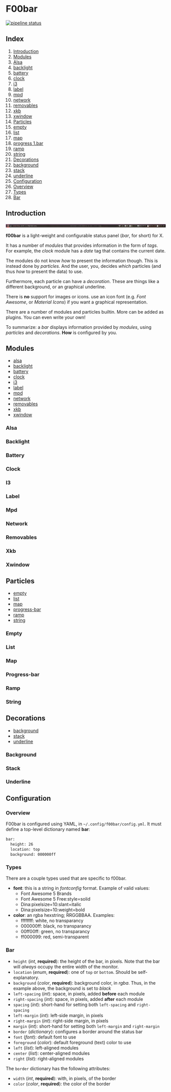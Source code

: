 # F00bar

[![pipeline status](https://gitlab.com/dnkl/f00bar/badges/master/pipeline.svg)](https://gitlab.com/dnkl/f00bar/commits/master)


## Index

1. [Introduction](#introduction)
1. [Modules](#modules)
  1. [Alsa](#alsa)
  1. [backlight](#backlight)
  1. [battery](#battery)
  1. [clock](#clock)
  1. [i3](#i3)
  1. [label](#label)
  1. [mpd](#mpd)
  1. [network](#network)
  1. [removables](#removables)
  1. [xkb](#xkb)
  1. [xwindow](#xwindow)
1. [Particles](#particles)
  1. [empty](#empty)
  1. [list](#list)
  1. [map](#map)
  1. [progress  1.bar](#progress_bar)
  1. [ramp](#ramp)
  1. [string](#string)
1. [Decorations](#decorations)
  1. [background](#background)
  1. [stack](#stack)
  1. [underline](#underline)
1. [Configuration](#configuration)
  1. [Overview](#overview)
  1. [Types](#types)
  1. [Bar](#bar)


## Introduction

![screenshot](screenshot.png "Example configuration")

**f00bar** is a light-weight and configurable status panel (_bar_, for
short) for X.

It has a number of _modules_ that provides information in the form of
_tags_. For example, the _clock_ module has a _date_ tag that contains
the current date.

The modules do not know _how_ to present the information though. This
is instead done by _particles_. And the user, you, decides _which_
particles (and thus _how_ to present the data) to use.

Furthermore, each particle can have a _decoration_. These are things
like a different background, or an graphical underline.

There is **no** support for images or icons. use an icon font
(e.g. _Font Awesome_, or _Material Icons_) if you want a graphical
representation.

There are a number of modules and particles builtin. More can be added
as plugins. You can even write your own!

To summarize: a _bar_ displays information provided by _modules_,
using _particles_ and _decorations_. **How** is configured by you.


## Modules

- [alsa](#alsa)
- [backlight](#backlight)
- [battery](#battery)
- [clock](#clock)
- [i3](#i3)
- [label](#label)
- [mpd](#mpd)
- [network](#network)
- [removables](#removables)
- [xkb](#xkb)
- [xwindow](#xwindow)


### Alsa
### Backlight
### Battery
### Clock
### I3
### Label
### Mpd
### Network
### Removables
### Xkb
### Xwindow


## Particles

- [empty](#empty)
- [list](#list)
- [map](#map)
- [progress-bar](#progress_bar)
- [ramp](#ramp)
- [string](#string)


### Empty
### List
### Map
### Progress-bar
### Ramp
### String


## Decorations

- [background](#background)
- [stack](#stack)
- [underline](#underline)


### Background
### Stack
### Underline


## Configuration

### Overview

F00bar is configured using YAML, in `~/.config/f00bar/config.yml`. It
must define a top-level dictionary named **bar**:

    bar:
      height: 26
      location: top
      background: 000000ff



### Types

There are a couple types used that are specific to f00bar.

- **font**: this is a string in _fontconfig_ format. Example of valid values:
  + Font Awesome 5 Brands
  + Font Awesome 5 Free:style=solid
  + Dina:pixelsize=10:slant=italic
  + Dina:pixelsize=10:weight=bold
- **color**: an rgba hexstring; RRGGBBAA. Examples:
  + ffffffff: white, no transparancy
  + 000000ff: black, no transparancy
  + 00ff00ff: green, no transparancy
  + ff000099: red, semi-transparent


### Bar

- `height` (_int_, **required**): the height of the bar, in
  pixels. Note that the bar will _always_ occupy the entire width of
  the monitor.
- `location` (_enum_, **required**): one of `top` or `bottom`. Should
  be self-explanatory.
- `background` (_color_, **required**): background color, in
  _rgba_. Thus, in the example above, the background is set to _black_
- `left-spacing` (_int_): space, in pixels, added **before** each module
- `right-spacing` (_int_): space, in pixels, added **after** each module
- `spacing` (_int_): short-hand for setting both `left-spacing` and
  `right-spacing`
- `left-margin` (_int_): left-side margin, in pixels
- `right-margin` (_int_): right-side margin, in pixels
- `margin` (_int_): short-hand for setting both `left-margin` and
  `right-margin`
- `border` (_dictionary_): configures a border around the status bar
- `font` (_font_): default font to use
- `foreground` (_color_): default foreground (text) color to use
- `left` (_list_): left-aligned modules
- `center` (_list_): center-aligned modules
- `right` (_list_): right-aligned modules

The `border` dictionary has the following attributes:

- `width` (_int_, **required**): with, in pixels, of the border
- `color` (_color_, **required**): the color of the border
